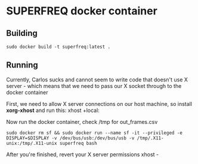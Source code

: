 # SUPERFREQ docker container

## Building 

    sudo docker build -t superfreq:latest .

## Running
    
Currently, Carlos sucks and cannot seem to write code that doesn't use X server - which means that we need to pass our X socket through to the docker container

First, we need to allow X server connections on our host machine, so install **xorg-xhost** and run this:
    xhost +local:

Now run the docker container, check /tmp for out_frames.csv

    sudo docker rm sf && sudo docker run --name sf -it --privileged -e DISPLAY=$DISPLAY -v /dev/bus/usb:/dev/bus/usb -v /tmp/.X11-unix:/tmp/.X11-unix superfreq bash

After you're finished, revert your X server permissions
    xhost -
